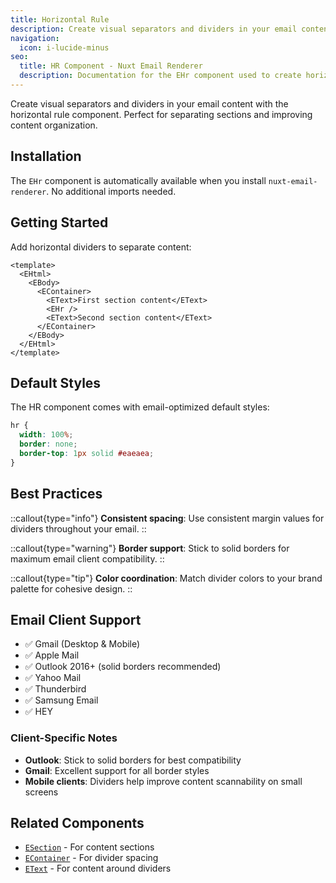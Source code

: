 ```yaml
---
title: Horizontal Rule
description: Create visual separators and dividers in your email content.
navigation:
  icon: i-lucide-minus
seo:
  title: HR Component - Nuxt Email Renderer
  description: Documentation for the EHr component used to create horizontal dividers in email templates.
---
```


Create visual separators and dividers in your email content with the horizontal rule component. Perfect for separating sections and improving content organization.

## Installation

The `EHr` component is automatically available when you install `nuxt-email-renderer`. No additional imports needed.

## Getting Started

Add horizontal dividers to separate content:

```vue [emails/WelcomeEmail.vue]
<template>
  <EHtml>
    <EBody>
      <EContainer>
        <EText>First section content</EText>
        <EHr />
        <EText>Second section content</EText>
      </EContainer>
    </EBody>
  </EHtml>
</template>
```

## Default Styles

The HR component comes with email-optimized default styles:

```css
hr {
  width: 100%;
  border: none;
  border-top: 1px solid #eaeaea;
}
```

## Best Practices

::callout{type="info"}
**Consistent spacing**: Use consistent margin values for dividers throughout your email.
::

::callout{type="warning"}
**Border support**: Stick to solid borders for maximum email client compatibility.
::

::callout{type="tip"}
**Color coordination**: Match divider colors to your brand palette for cohesive design.
::

## Email Client Support

- ✅ Gmail (Desktop & Mobile)
- ✅ Apple Mail
- ✅ Outlook 2016+ (solid borders recommended)
- ✅ Yahoo Mail
- ✅ Thunderbird
- ✅ Samsung Email
- ✅ HEY

### Client-Specific Notes

- **Outlook**: Stick to solid borders for best compatibility
- **Gmail**: Excellent support for all border styles
- **Mobile clients**: Dividers help improve content scannability on small screens

## Related Components

- [`ESection`](/components/section) - For content sections
- [`EContainer`](/components/container) - For divider spacing
- [`EText`](/components/text) - For content around dividers
